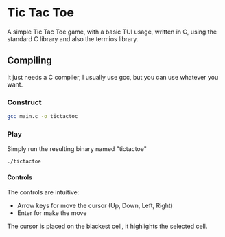 # Tic Tac Toe
A simple Tic Tac Toe game, with a basic TUI usage, written in C, using the standard C library and also the termios library.

## Compiling
It just needs a C compiler, I usually use gcc, but you can use whatever you want.
### Construct

```bash
gcc main.c -o tictactoc
```

### Play
Simply run the resulting binary named "tictactoe"

```bash
./tictactoe
```

#### Controls
The controls are intuitive:
- Arrow keys for move the cursor (Up, Down, Left, Right)
- Enter for make the move

The cursor is placed on the blackest cell, it highlights the selected cell.
